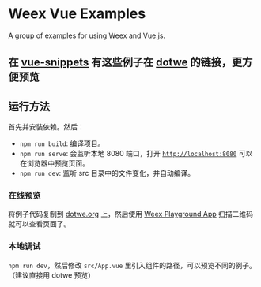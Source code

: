 # Weex Vue Examples

A group of examples for using Weex and Vue.js.

## 在 [vue-snippets](https://github.com/Hanks10100/vue-snippets) 有这些例子在 [dotwe](http://dotwe.org/vue) 的链接，更方便预览

## 运行方法

首先并安装依赖。然后：

+ `npm run build`: 编译项目。
+ `npm run serve`: 会监听本地 8080 端口，打开 [`http://localhost:8080`](http://localhost:8080/) 可以在浏览器中预览页面。
+ `npm run dev`: 监听 src 目录中的文件变化，并自动编译。

### 在线预览

将例子代码复制到 [dotwe.org](http://dotwe.org/vue) 上，然后使用 [Weex Playground App](https://weex-project.io/cn/playground.html) 扫描二维码就可以查看页面了。

### 本地调试

`npm run dev`，然后修改 `src/App.vue` 里引入组件的路径，可以预览不同的例子。（建议直接用 dotwe 预览）
